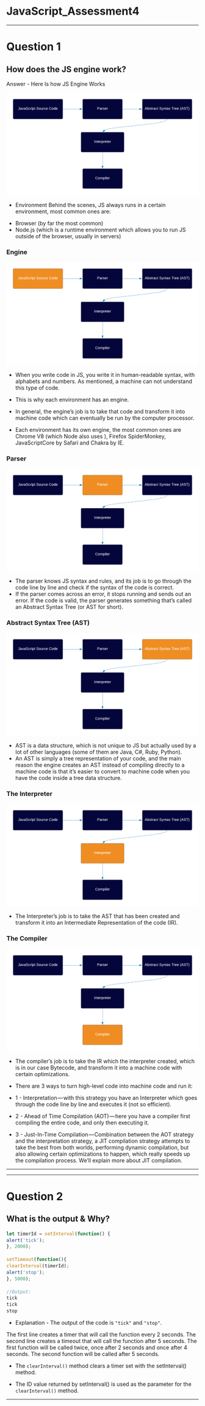 # JavaScript_Assessment4
---------------------------------------
# Question 1
## How does the JS engine work?
Answer - Here Is how JS Engine Works

![Alt text](assets/image2.png)

* Environment
Behind the scenes, JS always runs in a certain environment, most common ones are:

- Browser (by far the most common)
- Node.js (which is a runtime environment which allows you to run JS outside of the browser, usually in servers)

### Engine

![Alt text](assets/image8.png)

- When you write code in JS, you write it in human-readable syntax, with alphabets and numbers. As  mentioned, a machine can not understand this type of code.

- This is why each environment has an engine.

- In general, the engine’s job is to take that code and transform it into machine code which can eventually be run by the computer processor.

- Each environment has its own engine, the most common ones are Chrome V8  (which Node also uses ), Firefox SpiderMonkey, JavaScriptCore by Safari and Chakra by IE.

### Parser

![Alt text](assets/image4.png)

- The parser knows JS syntax and rules, and its job is to go through the code line by line and check if the syntax of the code is correct.
- If the parser comes across an error, it stops running and sends out an error. If the code is valid, the parser generates something that’s called an Abstract Syntax Tree (or AST for short).

### Abstract Syntax Tree (AST)

![Alt text](assets/image7.webp)

- AST is a data structure, which is not unique to JS but actually used by a lot of other languages (some of them are Java, C#, Ruby, Python).
- An AST is simply a tree representation of your code, and the main reason the engine creates an AST instead of compiling directly to a machine code is that it’s easier to convert to machine code when you have the code inside a tree data structure.

### The Interpreter

![Alt text](assets/image1.webp)

- The Interpreter’s job is to take the AST that has been created and transform it into an Intermediate Representation of the code (IR).

### The Compiler

![Alt text](assets/image3.png)

- The compiler’s job is to take the IR which the interpreter created, which is in our case Bytecode, and transform it into a machine code with certain optimizations.
* There are 3 ways to turn high-level code into machine code and run it:

* 1 - Interpretation — with this strategy you have an Interpreter which goes through the code line by line and executes it (not so efficient).
* 2 - Ahead of Time Compilation (AOT) — here you have a compiler first compiling the entire code, and only then executing it.
* 3 - Just-In-Time Compilation — Combination between the AOT strategy and the interpretation strategy, a JIT compilation strategy attempts to take the best from both worlds, performing dynamic compilation, but also allowing certain optimizations to happen, which really speeds up the compilation process. We’ll explain more about JIT compilation.


---------------------------------------

---------------------------------------  

# Question 2
## What is the output & Why?
```js
let timerId = setInterval(function() {
alert('tick'); 
}, 2000); 

setTimeout(function(){ 
clearInterval(timerId); 
alert('stop'); 
}, 5000);

//Output:
tick 
tick 
stop
```
* Explanation - The output of the code is `"tick"` and `"stop"`.

The first line creates a timer that will call the function every 2 seconds. The second line creates a timeout that will call the function after 5 seconds. The first function will be called twice, once after 2 seconds and once after 4 seconds. The second function will be called after 5 seconds.

- The `clearInterval()` method clears a timer set with the setInterval() method.

- The ID value returned by setInterval() is used as the parameter for the `clearInterval()` method.


---------------------------------------
